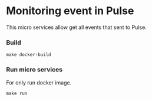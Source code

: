 # Monitoring event in Pulse

This micro services allow get all events that sent to Pulse. 

### Build
```
make docker-build
```

### Run micro services
For only run docker image.

```
make run
```
